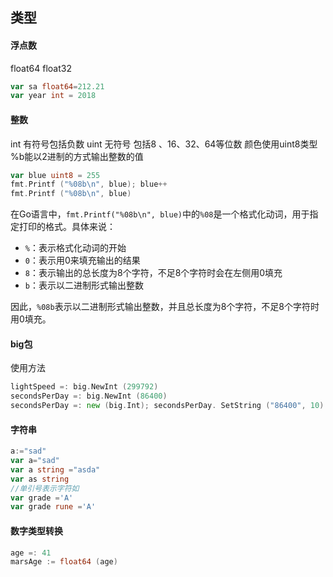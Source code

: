 ## 类型
#### 浮点数
float64
float32
```go
var sa float64=212.21
var year int = 2018
```
#### 整数
int 有符号包括负数
uint 无符号
包括8 、16、32、64等位数
颜色使用uint8类型
%b能以2进制的方式输出整数的值
```go
var blue uint8 = 255
fmt.Printf ("%08b\n", blue); blue++
fmt.Printf ("%08b\n", blue)
```
在Go语言中，`fmt.Printf("%08b\n", blue)`中的`%08`是一个格式化动词，用于指定打印的格式。具体来说：
- `%`：表示格式化动词的开始
- `0`：表示用0来填充输出的结果
- `8`：表示输出的总长度为8个字符，不足8个字符时会在左侧用0填充
- `b`：表示以二进制形式输出整数

因此，`%08b`表示以二进制形式输出整数，并且总长度为8个字符，不足8个字符时用0填充。
#### big包
使用方法
```go
lightSpeed =: big.NewInt (299792)
secondsPerDay =: big.NewInt (86400)
secondsPerDay =: new (big.Int); secondsPerDay. SetString ("86400", 10)
```

#### 字符串
```go
a:="sad"
var a="sad"
var a string ="asda"
var as string
//单引号表示字符如
var grade ='A'
var grade rune ='A'
```

#### 数字类型转换

```go
age =: 41
marsAge := float64 (age)
```